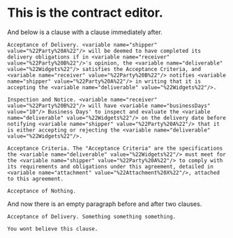 # This is the contract editor. 

And below is a clause with a clause immediately after.

``` <clause src="ap://acceptance-of-delivery@0.12.1#721d1aa0999a5d278653e211ae2a64b75fdd8ca6fa1f34255533c942404c5c1f" name="479adbb4-dc55-4d1a-ab12-b6c5e16900c0">
Acceptance of Delivery. <variable name="shipper" value="%22Party%20A%22"/> will be deemed to have completed its delivery obligations if in <variable name="receiver" value="%22Party%20B%22"/>'s opinion, the <variable name="deliverable" value="%22Widgets%22"/> satisfies the Acceptance Criteria, and <variable name="receiver" value="%22Party%20B%22"/> notifies <variable name="shipper" value="%22Party%20A%22"/> in writing that it is accepting the <variable name="deliverable" value="%22Widgets%22"/>.

Inspection and Notice. <variable name="receiver" value="%22Party%20B%22"/> will have <variable name="businessDays" value="10"/> Business Days' to inspect and evaluate the <variable name="deliverable" value="%22Widgets%22"/> on the delivery date before notifying <variable name="shipper" value="%22Party%20A%22"/> that it is either accepting or rejecting the <variable name="deliverable" value="%22Widgets%22"/>.

Acceptance Criteria. The "Acceptance Criteria" are the specifications the <variable name="deliverable" value="%22Widgets%22"/> must meet for the <variable name="shipper" value="%22Party%20A%22"/> to comply with its requirements and obligations under this agreement, detailed in <variable name="attachment" value="%22Attachment%20X%22"/>, attached to this agreement.
```
``` <clause src="ap://acceptance-of-delivery@0.12.1#721d1aa0999a5d278653e211ae2a64b75fdd8ca6fa1f34255533c942404c5c1z" name="479adbb4-dc55-4d1a-ab12-z6c5e16900c0">
Acceptance of Nothing.
```
And now there is an empty paragraph before and after two clauses.
``` <clause src="ap://acceptance-of-delivery@0.12.1#721d1aa0999a5d278653e211ae2a64b75fdd8ca6fa1f34255533c942404c5c1b" name="479adbb4-dc55-4d1a-ab12-f6c5e16900c0">
Acceptance of Delivery. Something something something.
```

``` <clause src="ap://acceptance-of-delivery@0.12.1#721d1aa0999a5d278653e211ae2a64b75fdd8ca6fa1f34255533c942404c5c1c" name="479adbb4-dc55-4d1a-ab12-c6c5e16900c0">
You wont believe this clause.
```
